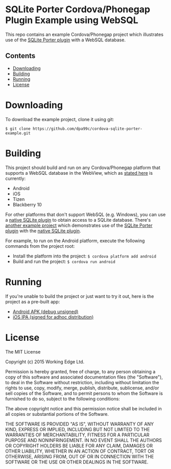 SQLite Porter Cordova/Phonegap Plugin Example using WebSQL
==========================================================

This repo contains an example Cordova/Phonegap project which illustrates use of the [SQLite Porter plugin](https://github.com/dpa99c/cordova-sqlite-porter) with a WebSQL database.


## Contents
* [Downloading](#downloading)
* [Building](#building)
* [Running](#running)
* [License](#license)
 
# Downloading

To download the example project, clone it using git:

    $ git clone https://github.com/dpa99c/cordova-sqlite-porter-example.git

# Building

This project should build and run on any Cordova/Phonegap platform that supports a WebSQL database in the WebView, which as [stated here](http://docs.phonegap.com/en/4.0.0/cordova_storage_storage.md.html) is currently:

- Android
- iOS
- Tizen
- Blackberry 10

For other platforms that don't support WebSQL (e.g. Windows), you can use a [native SQLite plugin](https://github.com/litehelpers/Cordova-sqlite-storage) to obtain access to a SQLite database.
There's [another example project](https://github.com/dpa99c/cordova-sqlite-porter-example-native-plugin) which demonstrates use of the [SQLite Porter plugin](https://github.com/dpa99c/cordova-sqlite-porter) with the [native SQLite plugin](https://github.com/litehelpers/Cordova-sqlite-storage).

For example, to run on the Android platform, execute the following commands from the project root:

- Install the platform into the project: `$ cordova platform add android`
- Build and run the project: `$ cordova run android`

# Running
If you're unable to build the project or just want to try it out, here is the project as a pre-built app:

- [Android APK (debug unsigned)](build/cordova-sqlite-porter-example.apk)
- [iOS IPA (signed for adhoc distribution)](build/cordova-sqlite-porter-example.ipa)

License
================

The MIT License

Copyright (c) 2015 Working Edge Ltd.

Permission is hereby granted, free of charge, to any person obtaining a copy
of this software and associated documentation files (the "Software"), to deal
in the Software without restriction, including without limitation the rights
to use, copy, modify, merge, publish, distribute, sublicense, and/or sell
copies of the Software, and to permit persons to whom the Software is
furnished to do so, subject to the following conditions:

The above copyright notice and this permission notice shall be included in
all copies or substantial portions of the Software.

THE SOFTWARE IS PROVIDED "AS IS", WITHOUT WARRANTY OF ANY KIND, EXPRESS OR
IMPLIED, INCLUDING BUT NOT LIMITED TO THE WARRANTIES OF MERCHANTABILITY,
FITNESS FOR A PARTICULAR PURPOSE AND NONINFRINGEMENT. IN NO EVENT SHALL THE
AUTHORS OR COPYRIGHT HOLDERS BE LIABLE FOR ANY CLAIM, DAMAGES OR OTHER
LIABILITY, WHETHER IN AN ACTION OF CONTRACT, TORT OR OTHERWISE, ARISING FROM,
OUT OF OR IN CONNECTION WITH THE SOFTWARE OR THE USE OR OTHER DEALINGS IN
THE SOFTWARE.